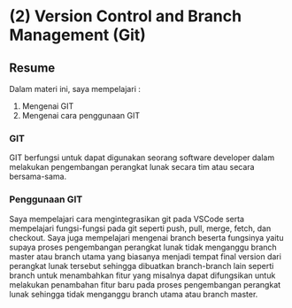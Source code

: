 # (2) Version Control and Branch Management (Git)

## Resume

Dalam materi ini, saya mempelajari :

1. Mengenai GIT
2. Mengenai cara penggunaan GIT

### GIT

GIT berfungsi untuk dapat digunakan seorang software developer dalam melakukan pengembangan perangkat lunak secara tim atau secara bersama-sama.

### Penggunaan GIT

Saya mempelajari cara mengintegrasikan git pada VSCode serta mempelajari fungsi-fungsi pada git seperti push, pull, merge, fetch, dan checkout. Saya juga mempelajari mengenai branch beserta fungsinya yaitu supaya proses pengembangan perangkat lunak tidak menganggu branch master atau branch utama yang biasanya menjadi tempat final version dari perangkat lunak tersebut sehingga dibuatkan branch-branch lain seperti branch untuk menambahkan fitur yang misalnya dapat difungsikan untuk melakukan penambahan fitur baru pada proses pengembangan perangkat lunak sehingga tidak menganggu branch utama atau branch master.
